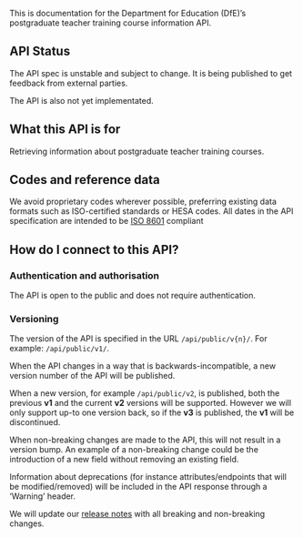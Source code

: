 This is documentation for the Department for Education (DfE)’s postgraduate
teacher training course information API.

## API Status

The API spec is unstable and subject to change. It is being published
to get feedback from external parties.

The API is also not yet implementated.

## What this API is for

Retrieving information about postgraduate teacher training courses.

## Codes and reference data

We avoid proprietary codes wherever possible, preferring existing data formats
such as ISO-certified standards or HESA codes. All dates in the API
specification are intended to be [ISO
8601](https://www.iso.org/iso-8601-date-and-time-format.html) compliant

## How do I connect to this API?

### Authentication and authorisation

The API is open to the public and does not require authentication.

### Versioning

The version of the API is specified in the URL `/api/public/v{n}/`. For example:
`/api/public/v1/`.

When the API changes in a way that is backwards-incompatible, a new version
number of the API will be published.

When a new version, for example `/api/public/v2`, is published, both the
previous **v1** and the current **v2** versions will be supported. However we
will only support up-to one version back, so if the **v3** is published, the
**v1** will be discontinued.

When non-breaking changes are made to the API, this will not result in a version
bump. An example of a non-breaking change could be the introduction of a new
field without removing an existing field.

Information about deprecations (for instance attributes/endpoints that will be
modified/removed) will be included in the API response through a ‘Warning’
header.

We will update our [release notes](/api-docs/release-notes) with all breaking
and non-breaking changes.

